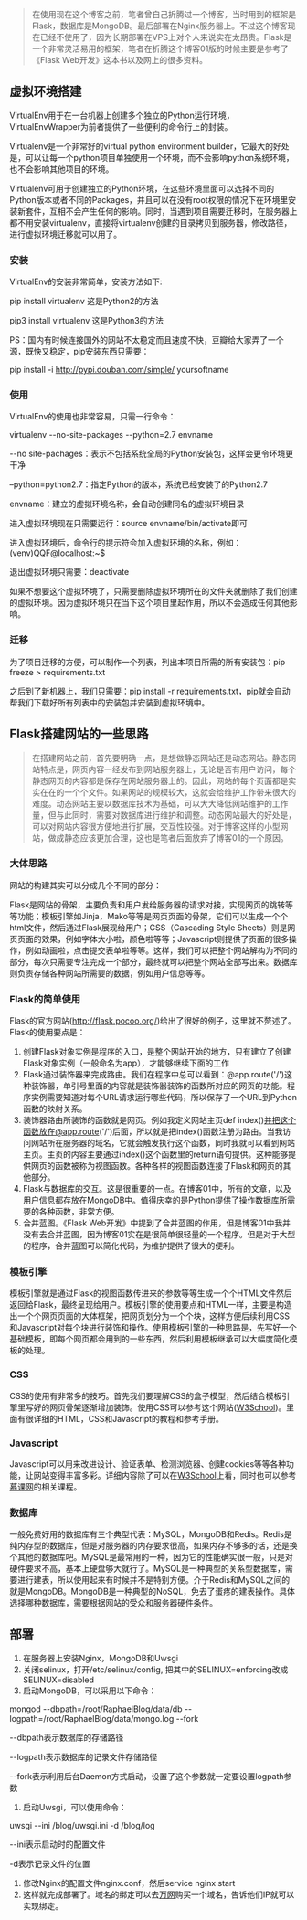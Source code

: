 > 在使用现在这个博客之前，笔者曾自己折腾过一个博客，当时用到的框架是Flask，数据库是MongoDB。最后部署在Nginx服务器上。不过这个博客现在已经不使用了，因为长期部署在VPS上对个人来说实在太昂贵。Flask是一个非常灵活易用的框架，笔者在折腾这个博客01版的时候主要是参考了《Flask Web开发》这本书以及网上的很多资料。

虚拟环境搭建 
-------

VirtualEnv用于在一台机器上创建多个独立的Python运行环境，VirtualEnvWrapper为前者提供了一些便利的命令行上的封装。 

Virtualenv是一个非常好的virtual python environment builder，它最大的好处是，可以让每一个python项目单独使用一个环境，而不会影响python系统环境，也不会影响其他项目的环境。 

Virtualenv可用于创建独立的Python环境，在这些环境里面可以选择不同的Python版本或者不同的Packages，并且可以在没有root权限的情况下在环境里安装新套件，互相不会产生任何的影响。同时，当遇到项目需要迁移时，在服务器上都不用安装virtualenv，直接将virtualenv创建的目录拷贝到服务器，修改路径，进行虚拟环境迁移就可以用了。 

### 安装 

VirtualEnv的安装非常简单，安装方法如下: 

pip install virtualenv 这是Python2的方法

pip3 install virtualenv 这是Python3的方法

PS：国内有时候连接国外的网站不太稳定而且速度不快，豆瓣给大家弄了一个源，既快又稳定，pip安装东西只需要： 

pip install -i <http://pypi.douban.com/simple/> yoursoftname

### 使用 

VirtualEnv的使用也非常容易，只需一行命令： 

virtualenv --no-site-packages --python=2.7 envname

--no site-pachages：表示不包括系统全局的Python安装包，这样会更令环境更干净 

–python=python2.7：指定Python的版本，系统已经安装了的Python2.7 

envname：建立的虚拟环境名称，会自动创建同名的虚拟环境目录 

进入虚拟环境现在只需要运行：source envname/bin/activate即可 

进入虚拟环境后，命令行的提示符会加入虚拟环境的名称，例如：(venv)QQF@localhost:~$ 

退出虚拟环境只需要：deactivate 

如果不想要这个虚拟环境了，只需要删除虚拟环境所在的文件夹就删除了我们创建的虚拟环境。因为虚拟环境只在当下这个项目里起作用，所以不会造成任何其他影响。 

### 迁移 

为了项目迁移的方便，可以制作一个列表，列出本项目所需的所有安装包：pip freeze \> requirements.txt 

之后到了新机器上，我们只需要：pip install -r requirements.txt，pip就会自动帮我们下载好所有列表中的安装包并安装到虚拟环境中。 

Flask搭建网站的一些思路 
---------------

> 在搭建网站之前，首先要明确一点，是想做静态网站还是动态网站。静态网站特点是，网页内容一经发布到网站服务器上，无论是否有用户访问，每个静态网页的内容都是保存在网站服务器上的。因此，网站的每个页面都是实实在在的一个个文件。如果网站的规模较大，这就会给维护工作带来很大的难度。动态网站主要以数据库技术为基础，可以大大降低网站维护的工作量，但与此同时，需要对数据库进行维护和调整。动态网站最大的好处是，可以对网站内容很方便地进行扩展，交互性较强。对于博客这样的小型网站，做成静态应该更加合理，这也是笔者后面放弃了博客01的一个原因。

### 大体思路 

网站的构建其实可以分成几个不同的部分： 

Flask是网站的骨架，主要负责和用户发给服务器的请求对接，实现网页的跳转等等功能；模板引擎如Jinja，Mako等等是网页页面的骨架，它们可以生成一个个html文件，然后通过Flask展现给用户；CSS（Cascading Style Sheets）则是网页页面的效果，例如字体大小啦，颜色啦等等；Javascript则提供了页面的很多操作，例如动画啦，点击提交表单啦等等。这样，我们可以把整个网站解构为不同的部分，每次只需要专注完成一个部分，最终就可以把整个网站全部写出来。数据库则负责存储各种网站所需要的数据，例如用户信息等等。 

### Flask的简单使用 

Flask的官方网站(<http://flask.pocoo.org/>)给出了很好的例子，这里就不赘述了。Flask的使用要点是： 

1. 创建Flask对象实例是程序的入口，是整个网站开始的地方，只有建立了创建Flask对象实例（一般命名为app），才能够继续下面的工作
2. Flask通过装饰器来完成路由。我们在程序中总可以看到：@app.route('/')这种装饰器，单引号里面的内容就是装饰器装饰的函数所对应的网页的功能。程序实例需要知道对每个URL请求运行哪些代码，所以保存了一个URL到Python函数的映射关系。
3. 装饰器路由所装饰的函数就是网页。例如我定义网站主页def index()并把这个函数放在@app.route('/')后面，所以就是把index()函数注册为路由。当我访问网站所在服务器的域名，它就会触发执行这个函数，同时我就可以看到网站主页。主页的内容主要通过index()这个函数里的return语句提供。这种能够提供网页的函数被称为视图函数。各种各样的视图函数连接了Flask和网页的其他部分。
4. Flask与数据库的交互。这是很重要的一点。在博客01中，所有的文章，以及用户信息都存放在MongoDB中。值得庆幸的是Python提供了操作数据库所需要的各种函数，非常方便。
5. 合并蓝图。《Flask Web开发》中提到了合并蓝图的作用，但是博客01中我并没有去合并蓝图，因为博客01实在是很简单很轻量的一个程序。但是对于大型的程序，合并蓝图可以简化代码，为维护提供了很大的便利。

### 模板引擎 

模板引擎就是通过Flask的视图函数传进来的参数等等生成一个个HTML文件然后返回给Flask，最终呈现给用户。模板引擎的使用要点和HTML一样，主要是构造出一个个网页页面的大体框架，把网页划分为一个个块，这样方便后续利用CSS和Javascript对每个块进行装饰和操作。使用模板引擎的一种思路是，先写好一个基础模板，即每个网页都会用到的一些东西，然后利用模板继承可以大幅度简化模板的处理。 

### CSS 

CSS的使用有非常多的技巧。首先我们要理解CSS的盒子模型，然后结合模板引擎里写好的网页骨架逐渐增加装饰。使用CSS可以参考这个网站([W3School](http://www.w3school.com.cn/index.html))。里面有很详细的HTML，CSS和Javascript的教程和参考手册。 

### Javascript 

Javascript可以用来改进设计、验证表单、检测浏览器、创建cookies等等各种功能，让网站变得丰富多彩。详细内容除了可以在[W3School](http://www.w3school.com.cn/index.html)上看，同时也可以参考[慕课网](http://www.imooc.com/)的相关课程。 

### 数据库 

一般免费好用的数据库有三个典型代表：MySQL，MongoDB和Redis。Redis是纯内存型的数据库，但是对服务器的内存要求很高，如果内存不够多的话，还是换个其他的数据库吧。MySQL是最常用的一种，因为它的性能确实很一般，只是对硬件要求不高，基本上硬盘够大就行了。MySQL是一种典型的关系型数据库，需要进行建表，所以使用起来有时候并不是特别方便。介于Redis和MySQL之间的就是MongoDB。MongoDB是一种典型的NoSQL，免去了蛋疼的建表操作。具体选择哪种数据库，需要根据网站的受众和服务器硬件条件。 

部署 
---

1. 在服务器上安装Nginx，MongoDB和Uwsgi
2. 关闭selinux，打开/etc/selinux/config, 把其中的SELINUX=enforcing改成SELINUX=disabled
3. 启动MongoDB，可以采用以下命令：

mongod --dbpath=/root/RaphaelBlog/data/db --logpath=/root/RaphaelBlog/data/mongo.log --fork

--dbpath表示数据库的存储路径 

--logpath表示数据库的记录文件存储路径 

--fork表示利用后台Daemon方式启动，设置了这个参数就一定要设置logpath参数 

1. 启动Uwsgi，可以使用命令：

uwsgi --ini /blog/uwsgi.ini -d /blog/log

--ini表示启动时的配置文件 

-d表示记录文件的位置 

1. 修改Nginx的配置文件nginx.conf，然后service nginx start
2. 这样就完成部署了。域名的绑定可以去[万网](https://www.aliyun.com)购买一个域名，告诉他们IP就可以实现绑定。